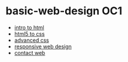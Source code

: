 # basic-web-design OC1

<ul>
    <li><a href="intro_to_html/index.html" target="_blank>">intro to html</a></li>
    <li><a href="html5_to_css/index.html" target="_blank>">html5 to css</a></li>
    <li><a href="advanced.css/index.html" target="_blank>">advanced css</a></li>
    <li><a href="responsive/index.html" target="_blank>">responsive web design</a></li>
    <li><a href="contact/index.html" target="_blank>">contact web</a></li>
</ul>